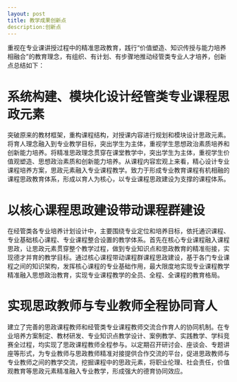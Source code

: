 ```yaml
---
layout: post
title: 教学成果创新点
description:创新点
---
```


重视在专业课讲授过程中的精准思政教育，践行“价值塑造、知识传授与能力培养相融合”的教育理念，有组织、有计划、有步骤地推动经管类专业人才培养，创新点总结如下：

系统构建、模块化设计经管类专业课程思政元素
============

突破原来的教材框架，重构课程结构，对授课内容进行规划和模块设计思政元素。将育人理念融入到专业教学目标，突出学生为主体，重视学生思想政治素质培养和创新能力培养。将精准思政理念贯穿在课堂教学中，突出学生为主体，重视学生价值观塑造、思想政治素质和创新能力培养。从课程内容宏观上来看，精心设计专业课程培养方案，思政元素融入专业课程教学。致力于形成专业教育课程有机相融的课程思政教育体系，形成以育人为核心，以专业课程思政建设为支撑的课程体系。


以核心课程思政建设带动课程群建设
============

在经管类各专业培养计划设计中，主要围绕专业定位和培养目标，依托通识课程、专业基础核心课程、专业课程整合设置的教学体系。首先在核心专业课程融入课程思政，让思政元素贯穿整个教学过程，做到专业知识点和思政教育的精准衔接，实现德才并育的教学目标。通过核心课程带动课程群课程思政建设，基于各门专业课程之间的知识架构，发挥核心课程的专业基础作用，最大限度地实现专业课程教学精准融入思想政治教育，实现专业课程教学的全员、全程、全课程的教育格局。

实现思政教师与专业教师全程协同育人
============
建立了完善的思政课程教师和经管类专业课程教师交流合作育人的协同机制。在专业培养方案制定、教材研发、专业知识点教学设计、案例教学、实践教学、学科竞赛全过程，均实现了思政课程教师全程参与。以定期召开研讨会、座谈会、专题讲座等形式，为专业教师与思政教师精准对接提供合作交流的平台，促进思政教师与专业教师之间的教学交流，挖掘课程中的思政元素，将职业伦理、社会责任，价值观教育等思政元素精准融入专业教学，形成强大的德育协同效应。
